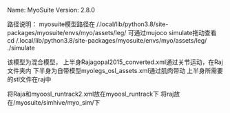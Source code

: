 Name: MyoSuite
Version: 2.8.0

路径说明：
myosuite模型路径在
/.local/lib/python3.8/site-packages/myosuite/envs/myo/assets/leg/
可通过mujoco simulate拖动查看
cd /.local/lib/python3.8/site-packages/myosuite/envs/myo/assets/leg/
./simulate

该模型为混合模型，
上半身Rajagopal2015_converted.xml通过关节运动，在Raj文件夹内
下半身为自带模型myolegs_osl_assets.xml通过肌肉带动
上半身所需要的stl文件在raj中

将Raja和myoosl_runtrack2.xml放在myoosl_runtrack下
将raj放在/myosuite/simhive/myo_sim/下
